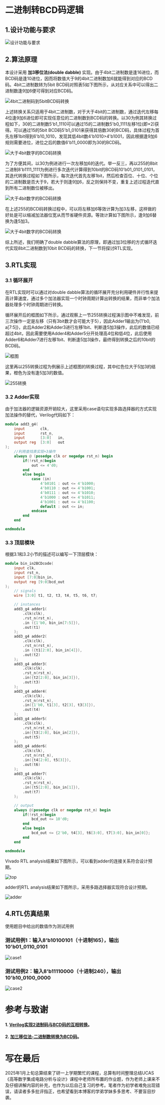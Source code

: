 # 二进制转BCD码逻辑
## 1.设计功能与要求
![设计功能与要求](./img/1.png "设计要求")

## 2.算法原理
本设计采用 **加3移位法(double dabble)** 实现。由于4bit二进制数是逢16进位，而BCD码是逢10进位，因而将数值大于9的4bit二进制数加6就能得到对应的BCD码。4bit二进制数转为5bit BCD码对照表5如下图所示，从对应关系中可以得出二进制数逢9加6便可得到对应BCD码。

![4bit二进制码到5bitBCD码转换](./img/4bitbin-5bitBCD.png "4bit二进制码到5bit BCD码转换")

上述转换关系只适用于4bit二进制数，对于大于4bit的二进制数，通过迭代左移每4位逢9加6进位即可实现任意位的二进制数到BCD码的转换。以30为例其转换过程如下，30的二进制数5'b1_1110可以通过15的二进制数5'b0_1111左移1位(即×2)获得。可以通过15的5bit BCD码5'b1_0101来获得其倍数30的BCD码，具体过程为首先左移1bit得到6'b10_1010，发现其低4bit数4'b1010>4'b1001，因此根据逢9加6规则需要进位，进位之后的数值6'b11_0000即为30的BCD码。

![大于4bit数字的BCD码转换](./img/30转换.jpg "大于4bit数字的BCD码转换")

为了方便其间，以30为例进进行一次左移加6的迭代。举一反三，再以255的8bit二进制8'b1111_1111为例进行多次迭代计算得到10bit的BCD码10'b01_0101_0101，其迭代转换过程如下图所示，每次迭代首先左移1bit，然后检查百位、十位、个位的二进制数是否大于9，若大于则逢9加6，反之则保持不变，重复上述过程迭代直到所有二进制数位被移出。

![大于4bit数字的BCD码转换](./img/255转换.png "大于4bit数字的BCD码转换")

在上述255的BCD码转换过程中，可以将左移加6等效计算为加3左移，这样做的好处是可以缩减加法器位宽从而节省硬件资源。等效计算如下图所示，逢9加6替换为逢5加3。

![大于4bit数字的BCD码转换](./img/255转换-1.png "大于4bit数字的BCD码转换")

综上所述，我们明确了double dabble算法的原理，即通过加3位移的方式循环迭代实现8bit二进制数到10bit BCD码的转换，下一节将探讨RTL实现。

## 3.RTL实现
### 3.1 循环展开
在RTL实现时可以通过对double dabble算法的循环展开充分利用硬件并行性来提高计算速度，通过多个加法器实现一个时钟周期计算出转换的结果，而非单个加法器处理多个时钟周期进行转换。

循环展开后的框图如下所示，通过观察上一节255转换过程演示图中不难发现，前三次操作一定是左移（只有3bit数才会可能大于5），因此Adder1输出为{1'b0, a[7:5]}，此后Adder2和Adder3进行左移1bit、判断逢5加3操作，此后的数值已经超过4bit，因此需要使用Adder4和Adder5分开处理高4位和低4位，此后使用Adder6和Adder7进行左移1bit、判断逢5加3操作，最终得到转换之后的10bit的BCD码。

![框图](./img/1框图.png "框图")

这里再以255转换过程为例展示上述框图的转换过程，其中红色位大于5加3的结果，橙色为没有逢5加3的数值。

![255转换](./img/255转换-2.png "255转换")


### 3.2 Adder实现
由于加法器的逻辑资源开销较大，这里采用case语句实现多路选择器的方式实现加法操作的替代，Verilog代码如下：
```verilog
module add3_g4(
    input       clk,
    input       rst_n, 
	input		[3:0]	in,
	output reg	[3:0]	out
);
    //利用查找表实现+3操作
    always @ (posedge clk or negedge rst_n) begin
        if(!rst_n)begin
            out <= 4'd0;
        end
        else begin
            case (in) 
                4'b0101 : out <= 4'b1000;
                4'b0110 : out <= 4'b1001;
                4'b0111 : out <= 4'b1010;
                4'b1000 : out <= 4'b1011;
                4'b1001 : out <= 4'b1100;
                default : out <= in;
            endcase
        end
    end

endmodule 
```

### 3.3 顶层模块
根据3.1和3.2小节的描述可以编写一下顶层模块：
```verilog
module bin_in2BCDcode(
    input clk,
    input rst_n,
    input [7:0]bin_in,
    output reg [9:0]bcd_out
);
    // signals
    wire [3:0] t1, t2, t3, t4, t5, t6, t7;

    // instances
    add3_g4 adder1(
        .clk(clk),
        .rst_n(rst_n),
        .in	({1'b0, bin_in[7:5]}),
        .out(t1)
    );
    add3_g4 adder2(
        .clk(clk),
        .rst_n(rst_n),
        .in	({t1[2:0], bin_in[4]}),
        .out(t2)
    );
    add3_g4 adder3(
        .clk(clk),
        .rst_n(rst_n),
        .in({t2[2:0], bin_in[3]}),
        .out(t3)
    );
    add3_g4 adder4(
        .clk(clk),
        .rst_n(rst_n),
        .in({1'b0, t1[3], t2[3], t3[3]}),
        .out(t4)
    );
    add3_g4 adder5(
        .clk(clk),
        .rst_n(rst_n),
        .in({t3[2:0], bin_in[2]}),
        .out(t5)
    );
    add3_g4 adder6(
        .clk(clk),
        .rst_n(rst_n),
        .in({t4[2:0], t5[3]}),
        .out(t6)
    );
    add3_g4 adder7(
        .clk(clk),
        .rst_n(rst_n),
        .in({t5[2:0], bin_in[1]}),
        .out(t7)
    );

    // output
    always @(posedge clk or negedge rst_n) begin
        if(!rst_n)begin
            bcd_out <= 10'd0;
        end
        else begin
            bcd_out <= {2'b0, t4[3], t6[3:0], t7[3:0], bin_in[0]};
        end
    end

endmodule
```
Vivado RTL analysis结果如下图所示，可以看到adder的连接关系符合设计预期。

![top](./img/1-框图.png "top")

adder的RTL analysis结果如下图所示，采用多路选择器实现符合设计预期。

![adder](./img/1-adder.png "adder")

## 4.RTL仿真结果
使用题目中给出的数值作为测试用例
### 测试用例1：输入8'b10100101（十进制165），输出10'b01_0110_0101
![case1](./img/case1.png "case1")

### 测试用例2：输入8'b11110000（十进制240），输出10'b10_0100_0000
![case2](./img/case2.png "case2")


# 参考与致谢
#### 1. [Verilog实现2进制码与BCD码的互相转换](https://blog.csdn.net/wuzhikaidetb/article/details/136039824 "Verilog实现2进制码与BCD码的互相转换")。
#### 2. [加三移位法-二进制数转换为BCD码](https://blog.csdn.net/Russius/article/details/78992138 "加三移位法-二进制数转换为BCD码")。

# 写在最后
2025年1月上旬总算结束了研一上学期繁忙的课程，总算有时间整理总结UCAS《高等数字集成电路分析与设计》课程中老师所布置的作业题，作为老师上课来不及仔细讲解内容的补充，也作为以后自己复习的参考。笔者作为初学者难免出现错误，请读者多多批评指正，也希望看到本博客的学弟学妹多多思考、不要盲目抄袭。
